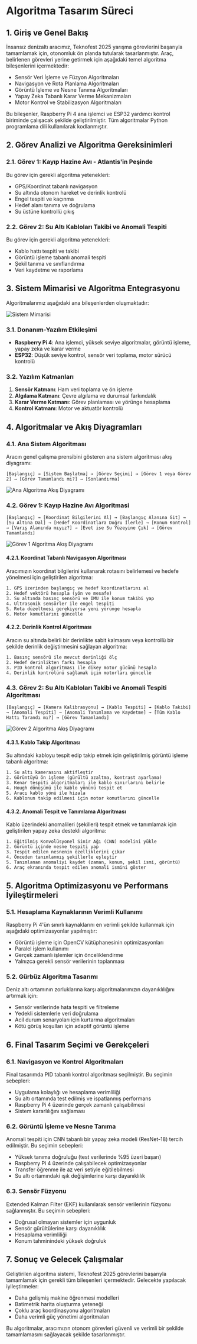 # Algoritma Tasarım Süreci

## 1. Giriş ve Genel Bakış

İnsansız denizaltı aracımız, Teknofest 2025 yarışma görevlerini başarıyla tamamlamak için, otonomluk ön planda tutularak tasarlanmıştır. Araç, belirlenen görevleri yerine getirmek için aşağıdaki temel algoritma bileşenlerini içermektedir:

- Sensör Veri İşleme ve Füzyon Algoritmaları
- Navigasyon ve Rota Planlama Algoritmaları
- Görüntü İşleme ve Nesne Tanıma Algoritmaları
- Yapay Zeka Tabanlı Karar Verme Mekanizmaları
- Motor Kontrol ve Stabilizasyon Algoritmaları

Bu bileşenler, Raspberry Pi 4 ana işlemci ve ESP32 yardımcı kontrol biriminde çalışacak şekilde geliştirilmiştir. Tüm algoritmalar Python programlama dili kullanılarak kodlanmıştır.

## 2. Görev Analizi ve Algoritma Gereksinimleri

### 2.1. Görev 1: Kayıp Hazine Avı - Atlantis'in Peşinde

Bu görev için gerekli algoritma yetenekleri:
- GPS/Koordinat tabanlı navigasyon
- Su altında otonom hareket ve derinlik kontrolü
- Engel tespiti ve kaçınma
- Hedef alanı tanıma ve doğrulama
- Su üstüne kontrollü çıkış

### 2.2. Görev 2: Su Altı Kabloları Takibi ve Anomali Tespiti

Bu görev için gerekli algoritma yetenekleri:
- Kablo hattı tespiti ve takibi
- Görüntü işleme tabanlı anomali tespiti
- Şekil tanıma ve sınıflandırma
- Veri kaydetme ve raporlama

## 3. Sistem Mimarisi ve Algoritma Entegrasyonu

Algoritmalarımız aşağıdaki ana bileşenlerden oluşmaktadır:

![Sistem Mimarisi](https://placeholder/system_mimarisi)

### 3.1. Donanım-Yazılım Etkileşimi

- **Raspberry Pi 4**: Ana işlemci, yüksek seviye algoritmalar, görüntü işleme, yapay zeka ve karar verme
- **ESP32**: Düşük seviye kontrol, sensör veri toplama, motor sürücü kontrolü

### 3.2. Yazılım Katmanları

1. **Sensör Katmanı**: Ham veri toplama ve ön işleme
2. **Algılama Katmanı**: Çevre algılama ve durumsal farkındalık
3. **Karar Verme Katmanı**: Görev planlaması ve yörünge hesaplama
4. **Kontrol Katmanı**: Motor ve aktuatör kontrolü

## 4. Algoritmalar ve Akış Diyagramları

### 4.1. Ana Sistem Algoritması

Aracın genel çalışma prensibini gösteren ana sistem algoritması akış diyagramı:

```
[Başlangıç] → [Sistem Başlatma] → [Görev Seçimi] → [Görev 1 veya Görev 2] → [Görev Tamamlandı mı?] → [Sonlandırma]
```

![Ana Algoritma Akış Diyagramı](https://placeholder/ana_algoritma)

### 4.2. Görev 1: Kayıp Hazine Avı Algoritmasi

```
[Başlangıç] → [Koordinat Bilgilerini Al] → [Başlangıç Alanına Git] → [Su Altına Dal] → [Hedef Koordinatlara Doğru İlerle] → [Konum Kontrol] → [Varış Alanında mıyız?] → [Evet ise Su Yüzeyine Çık] → [Görev Tamamlandı]
```

![Görev 1 Algoritma Akış Diyagramı](https://placeholder/gorev1_akis)

#### 4.2.1. Koordinat Tabanlı Navigasyon Algoritması

Aracımızın koordinat bilgilerini kullanarak rotasını belirlemesi ve hedefe yönelmesi için geliştirilen algoritma:

```
1. GPS üzerinden başlangıç ve hedef koordinatlarını al
2. Hedef vektörü hesapla (yön ve mesafe)
3. Su altında basınç sensörü ve IMU ile konum takibi yap
4. Ultrasonik sensörler ile engel tespiti
5. Rota düzeltmesi gerekiyorsa yeni yörünge hesapla
6. Motor komutlarını güncelle
```

#### 4.2.2. Derinlik Kontrol Algoritması

Aracın su altında belirli bir derinlikte sabit kalmasını veya kontrollü bir şekilde derinlik değiştirmesini sağlayan algoritma:

```
1. Basınç sensörü ile mevcut derinliği ölç
2. Hedef derinlikten farkı hesapla
3. PID kontrol algoritması ile dikey motor gücünü hesapla
4. Derinlik kontrolünü sağlamak için motorları güncelle
```

### 4.3. Görev 2: Su Altı Kabloları Takibi ve Anomali Tespiti Algoritması

```
[Başlangıç] → [Kamera Kalibrasyonu] → [Kablo Tespiti] → [Kablo Takibi] → [Anomali Tespiti] → [Anomali Tanımlama ve Kaydetme] → [Tüm Kablo Hattı Tarandı mı?] → [Görev Tamamlandı]
```

![Görev 2 Algoritma Akış Diyagramı](https://placeholder/gorev2_akis)

#### 4.3.1. Kablo Takip Algoritması

Su altındaki kabloyu tespit edip takip etmek için geliştirilmiş görüntü işleme tabanlı algoritma:

```
1. Su altı kamerasını aktifleştir
2. Görüntüyü ön işleme (gürültü azaltma, kontrast ayarlama)
3. Kenar tespiti algoritmaları ile kablo sınırlarını belirle
4. Hough dönüşümü ile kablo yönünü tespit et
5. Aracı kablo yönü ile hizala
6. Kablonun takip edilmesi için motor komutlarını güncelle
```

#### 4.3.2. Anomali Tespit ve Tanımlama Algoritması

Kablo üzerindeki anomalileri (şekilleri) tespit etmek ve tanımlamak için geliştirilen yapay zeka destekli algoritma:

```
1. Eğitilmiş Konvolüsyonel Sinir Ağı (CNN) modelini yükle
2. Görüntü içinde nesne tespiti yap
3. Tespit edilen nesnenin özelliklerini çıkar
4. Önceden tanımlanmış şekillerle eşleştir
5. Tanımlanan anomaliyi kaydet (zaman, konum, şekil ismi, görüntü)
6. Araç ekranında tespit edilen anomali ismini göster
```

## 5. Algoritma Optimizasyonu ve Performans İyileştirmeleri

### 5.1. Hesaplama Kaynaklarının Verimli Kullanımı

Raspberry Pi 4'ün sınırlı kaynaklarını en verimli şekilde kullanmak için aşağıdaki optimizasyonlar yapılmıştır:

- Görüntü işleme için OpenCV kütüphanesinin optimizasyonları
- Paralel işlem kullanımı
- Gerçek zamanlı işlemler için önceliklendirme
- Yalnızca gerekli sensör verilerinin toplanması

### 5.2. Gürbüz Algoritma Tasarımı

Deniz altı ortamının zorluklarına karşı algoritmalarımızın dayanıklılığını artırmak için:

- Sensör verilerinde hata tespiti ve filtreleme
- Yedekli sistemlerle veri doğrulama
- Acil durum senaryoları için kurtarma algoritmaları
- Kötü görüş koşulları için adaptif görüntü işleme

## 6. Final Tasarım Seçimi ve Gerekçeleri

### 6.1. Navigasyon ve Kontrol Algoritmaları

Final tasarımda PID tabanlı kontrol algoritması seçilmiştir. Bu seçimin sebepleri:

- Uygulama kolaylığı ve hesaplama verimliliği
- Su altı ortamında test edilmiş ve ispatlanmış performans
- Raspberry Pi 4 üzerinde gerçek zamanlı çalışabilmesi
- Sistem kararlılığını sağlaması

### 6.2. Görüntü İşleme ve Nesne Tanıma

Anomali tespiti için CNN tabanlı bir yapay zeka modeli (ResNet-18) tercih edilmiştir. Bu seçimin sebepleri:

- Yüksek tanıma doğruluğu (test verilerinde %95 üzeri başarı)
- Raspberry Pi 4 üzerinde çalışabilecek optimizasyonlar
- Transfer öğrenme ile az veri setiyle eğitilebilmesi
- Su altı ortamındaki ışık değişimlerine karşı dayanıklılık

### 6.3. Sensör Füzyonu

Extended Kalman Filter (EKF) kullanılarak sensör verilerinin füzyonu sağlanmıştır. Bu seçimin sebepleri:

- Doğrusal olmayan sistemler için uygunluk
- Sensör gürültülerine karşı dayanıklılık
- Hesaplama verimliliği
- Konum tahminindeki yüksek doğruluk

## 7. Sonuç ve Gelecek Çalışmalar

Geliştirilen algoritma sistemi, Teknofest 2025 görevlerini başarıyla tamamlamak için gerekli tüm bileşenleri içermektedir. Gelecekte yapılacak iyileştirmeler:

- Daha gelişmiş makine öğrenmesi modelleri
- Batimetrik harita oluşturma yeteneği
- Çoklu araç koordinasyonu algoritmaları
- Daha verimli güç yönetimi algoritmaları

Bu algoritmalar, aracımızın otonom görevleri güvenli ve verimli bir şekilde tamamlamasını sağlayacak şekilde tasarlanmıştır.